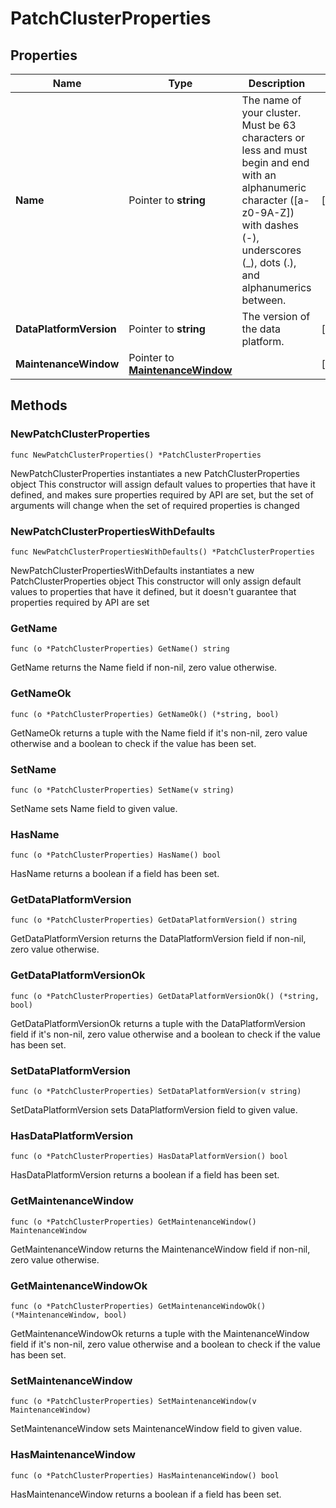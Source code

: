 # PatchClusterProperties

## Properties

|Name | Type | Description | Notes|
|------------ | ------------- | ------------- | -------------|
|**Name** | Pointer to **string** | The name of your cluster. Must be 63 characters or less and must begin and end with an alphanumeric character ([a-z0-9A-Z]) with dashes (-), underscores (_), dots (.), and alphanumerics between.  | [optional] |
|**DataPlatformVersion** | Pointer to **string** | The version of the data platform.  | [optional] |
|**MaintenanceWindow** | Pointer to [**MaintenanceWindow**](MaintenanceWindow.md) |  | [optional] |

## Methods

### NewPatchClusterProperties

`func NewPatchClusterProperties() *PatchClusterProperties`

NewPatchClusterProperties instantiates a new PatchClusterProperties object
This constructor will assign default values to properties that have it defined,
and makes sure properties required by API are set, but the set of arguments
will change when the set of required properties is changed

### NewPatchClusterPropertiesWithDefaults

`func NewPatchClusterPropertiesWithDefaults() *PatchClusterProperties`

NewPatchClusterPropertiesWithDefaults instantiates a new PatchClusterProperties object
This constructor will only assign default values to properties that have it defined,
but it doesn't guarantee that properties required by API are set

### GetName

`func (o *PatchClusterProperties) GetName() string`

GetName returns the Name field if non-nil, zero value otherwise.

### GetNameOk

`func (o *PatchClusterProperties) GetNameOk() (*string, bool)`

GetNameOk returns a tuple with the Name field if it's non-nil, zero value otherwise
and a boolean to check if the value has been set.

### SetName

`func (o *PatchClusterProperties) SetName(v string)`

SetName sets Name field to given value.

### HasName

`func (o *PatchClusterProperties) HasName() bool`

HasName returns a boolean if a field has been set.

### GetDataPlatformVersion

`func (o *PatchClusterProperties) GetDataPlatformVersion() string`

GetDataPlatformVersion returns the DataPlatformVersion field if non-nil, zero value otherwise.

### GetDataPlatformVersionOk

`func (o *PatchClusterProperties) GetDataPlatformVersionOk() (*string, bool)`

GetDataPlatformVersionOk returns a tuple with the DataPlatformVersion field if it's non-nil, zero value otherwise
and a boolean to check if the value has been set.

### SetDataPlatformVersion

`func (o *PatchClusterProperties) SetDataPlatformVersion(v string)`

SetDataPlatformVersion sets DataPlatformVersion field to given value.

### HasDataPlatformVersion

`func (o *PatchClusterProperties) HasDataPlatformVersion() bool`

HasDataPlatformVersion returns a boolean if a field has been set.

### GetMaintenanceWindow

`func (o *PatchClusterProperties) GetMaintenanceWindow() MaintenanceWindow`

GetMaintenanceWindow returns the MaintenanceWindow field if non-nil, zero value otherwise.

### GetMaintenanceWindowOk

`func (o *PatchClusterProperties) GetMaintenanceWindowOk() (*MaintenanceWindow, bool)`

GetMaintenanceWindowOk returns a tuple with the MaintenanceWindow field if it's non-nil, zero value otherwise
and a boolean to check if the value has been set.

### SetMaintenanceWindow

`func (o *PatchClusterProperties) SetMaintenanceWindow(v MaintenanceWindow)`

SetMaintenanceWindow sets MaintenanceWindow field to given value.

### HasMaintenanceWindow

`func (o *PatchClusterProperties) HasMaintenanceWindow() bool`

HasMaintenanceWindow returns a boolean if a field has been set.


